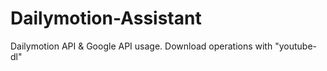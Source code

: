 # Dailymotion-Assistant
Dailymotion API &amp; Google API usage. Download operations with "youtube-dl"


